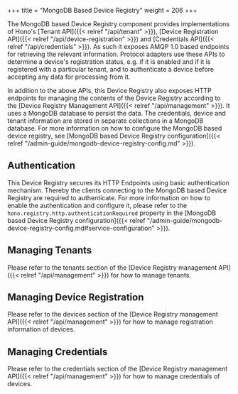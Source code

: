 +++
title = "MongoDB Based Device Registry"
weight = 206
+++

The MongoDB based Device Registry component provides implementations of Hono's [Tenant API]({{< relref "/api/tenant" >}}), [Device Registration API]({{< relref "/api/device-registration" >}}) and [Credentials API]({{< relref "/api/credentials" >}}). As such it exposes AMQP 1.0 based endpoints for retrieving the relevant information. Protocol adapters use these APIs to determine a device's registration status, e.g. if it is enabled and if it is registered with a particular tenant, and to authenticate a device before accepting any data for processing from it.

In addition to the above APIs, this Device Registry also exposes HTTP endpoints for managing the contents of the Device Registry according to the [Device Registry Management API]({{< relref "/api/management" >}}). It uses a MongoDB database to persist the data. The credentials, device and tenant information are stored in separate collections in a MongoDB database. For more information on how to configure the MongoDB based device registry, see [MongoDB based Device Registry configuration]({{< relref "/admin-guide/mongodb-device-registry-config.md" >}}).

## Authentication

This Device Registry secures its HTTP Endpoints using basic authentication mechanism. Thereby the clients connecting to the MongoDB based Device Registry are required to authenticate. For more information on how to enable the authentication and configure it, please refer to the `hono.registry.http.authenticationRequired` property in the [MongoDB based Device Registry configuration]({{< relref "/admin-guide/mongodb-device-registry-config.md#service-configuration" >}}).

## Managing Tenants

Please refer to the tenants section of the [Device Registry management API]({{< relref "/api/management" >}}) for how to manage tenants.

## Managing Device Registration

Please refer to the devices section of the [Device Registry management API]({{< relref "/api/management" >}}) for how to manage registration information of devices.

## Managing Credentials

Please refer to the credentials section of the [Device Registry management API]({{< relref "/api/management" >}}) for how to manage credentials of devices.
